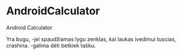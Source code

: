 # AndroidCalculator
Android Calculator

Yra bugu, 
-jei spaudžiamas lygu zenklas, kai laukas ivedimui tuscias, crashina.
-galima dėti betkiek tašku.

